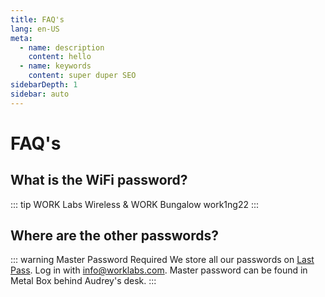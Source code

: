 ```yaml
---
title: FAQ's
lang: en-US
meta:
  - name: description
    content: hello
  - name: keywords
    content: super duper SEO
sidebarDepth: 1
sidebar: auto
---
```

# FAQ's

## What is the WiFi password?

::: tip WORK Labs Wireless & WORK Bungalow
work1ng22
:::

## Where are the other passwords?

::: warning Master Password Required
 We store all our passwords on [Last Pass](http://lastpass.com). Log in with info@worklabs.com. Master password can be found in Metal Box behind Audrey's desk.
:::
